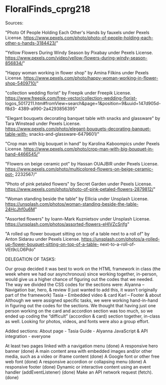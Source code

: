 # FloralFinds_cprg218

Sources:

"Photo Of People Holding Each Other's Hands by fauxels under Pexels License. 
https://www.pexels.com/photo/photo-of-people-holding-each-other-s-hands-3184423/"

"Yellow Flowers During Windy Season by Pixabay under Pexels License. 
https://www.pexels.com/video/yellow-flowers-during-windy-season-856834/"

"Happy woman working in flower shop" by Amina Filkins under Pexels License.
https://www.pexels.com/photo/happy-woman-working-in-flower-shop-5409710/"

"collection wedding florist" by Freepik under Freepik License.
https://www.freepik.com/free-vector/collection-wedding-florist-
logos_5017211.htm#fromView=search&page=1&position=9&uuid=147d905d-f8d3-
4389-a990-2a4293856395"

"Elegant bouquets decorating banquet table with snacks and glassware" by Tara
Winstead under Pexels License.
https://www.pexels.com/photo/elegant-bouquets-decorating-banquet-table-with-
snacks-and-glassware-6479601/"

"Crop man with big bouquet in hand" by Karolina Kaboompics under Pexels License.
https://www.pexels.com/photo/crop-man-with-big-bouquet-in-hand-4466545/"

"Flowers on beige ceramic pot" by Hassan OUAJBIR under Pexels License.
https://www.pexels.com/photo/multicolored-flowers-on-beige-ceramic-pot-
2232567/"

"Photo of pink petaled flowers" by Secret Garden under Pexels License.
https://www.pexels.com/photo/photo-of-pink-petaled-flowers-2879812/"

"Woman standing beside the table" by Ellicia under Unsplash License.
https://unsplash.com/photos/woman-standing-beside-the-table-24HcJhf0u6M"

"Assorted flowers" by Ioann-Mark Kuznietsov under Unsplash License.
https://unsplash.com/photos/assorted-flowers-eHlVZcSrjfg"

"A rolled up flower bouquet sitting on top of a table next to a roll of" by Anton
Sidarau under Pexels License.
https://unsplash.com/photos/a-rolled-up-flower-bouquet-sitting-on-top-of-a-table-
next-to-a-roll-of-VEt9cLO6Pdo"


DELEGATION OF TASKS:

Our group decided it was best to work on the HTML framework in class (the week where
we had our asynchronous) since working together, in-person, would give us a higher chance of
figuring out the codes that we needed.
The way we divided the CSS codes for the sections were:
Alyanna – Navigation bar, hero, & review (I just wanted to add this, it wasn’t originally
part of the framework)
Tasia – Embedded video & card
Karl – Footer & about
Although we were assigned specific tasks, we were working hand-in-hand in figuring out
the codes for the sections. We thought that having just one person working on the card and
accordion section was too much, so we ended up coding the “difficult” (accordion & card)
section together, in-class as well. Looking for photos, videos, and fonts were also a group effort.


Added sections:
About page - Tasia
Guide - Alyanna
JavaScript & API integration - everyone



At least two pages linked with a navigation menu (done)
A responsive hero banner (done)
A main content area with embedded images and/or other media, such as a video or iframe content (done)
A Google font or other free web font (done)
A responsive accordion or collapsing menu (done)
A responsive footer (done)
Dynamic or interactive content using an event handler (addEventListener) (done)
Make an API network request (fetch). (done)